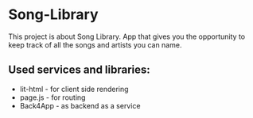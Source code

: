 # Song-Library

This project is about Song Library.
App that gives you the opportunity to keep track of all the songs and artists you can name.

## Used services and libraries:
* lit-html - for client side rendering
* page.js - for routing
* Back4App - as backend as a service
